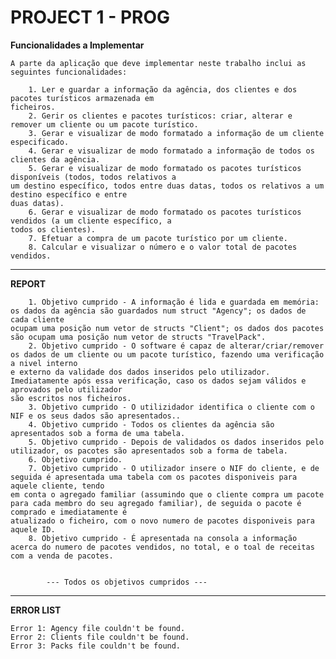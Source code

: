 # PROJECT 1 - PROG
	
**Funcionalidades a Implementar**
	
	A parte da aplicação que deve implementar neste trabalho inclui as seguintes funcionalidades:
		
		1. Ler e guardar a informação da agência, dos clientes e dos pacotes turísticos armazenada em
	ficheiros.
		2. Gerir os clientes e pacotes turísticos: criar, alterar e remover um cliente ou um pacote turístico.
		3. Gerar e visualizar de modo formatado a informação de um cliente especificado.
		4. Gerar e visualizar de modo formatado a informação de todos os clientes da agência.
		5. Gerar e visualizar de modo formatado os pacotes turísticos disponíveis (todos, todos relativos a
	um destino específico, todos entre duas datas, todos os relativos a um destino específico e entre
	duas datas).
		6. Gerar e visualizar de modo formatado os pacotes turísticos vendidos (a um cliente específico, a
	todos os clientes).
		7. Efetuar a compra de um pacote turístico por um cliente.
		8. Calcular e visualizar o número e o valor total de pacotes vendidos.
	
------------------------------------------------------------------------------------------------------------------

**REPORT**

		1. Objetivo cumprido - A informação é lida e guardada em memória: os dados da agência são guardados num struct "Agency"; os dados de cada cliente
	ocupam uma posição num vetor de structs "Client"; os dados dos pacotes são ocupam uma posição num vetor de structs "TravelPack".
		2. Objetivo cumprido - O software é capaz de alterar/criar/remover os dados de um cliente ou um pacote turístico, fazendo uma verificação a nivel interno
	e externo da validade dos dados inseridos pelo utilizador. Imediatamente após essa verificação, caso os dados sejam válidos e aprovados pelo utilizador
	são escritos nos ficheiros.
		3. Objetivo cumprido - O utilizidador identifica o cliente com o NIF e os seus dados são apresentados..
		4. Objetivo cumprido - Todos os clientes da agência são apresentados sob a forma de uma tabela.
		5. Objetivo cumprido - Depois de validados os dados inseridos pelo utilizador, os pacotes são apresentados sob a forma de tabela.
		6. Objetivo cumprido.
		7. Objetivo cumprido - O utilizador insere o NIF do cliente, e de seguida é apresentada uma tabela com os pacotes disponiveis para aquele cliente, tendo
	em conta o agregado familiar (assumindo que o cliente compra um pacote para cada membro do seu agregado familiar), de seguida o pacote é comprado e imediatamente é 
	atualizado o ficheiro, com o novo numero de pacotes disponiveis para aquele ID.
		8. Objetivo cumprido - É apresentada na consola a informação acerca do numero de pacotes vendidos, no total, e o toal de receitas com a venda de pacotes.


			--- Todos os objetivos cumpridos ---
------------------------------------------


**ERROR LIST**
	
	Error 1: Agency file couldn't be found.
	Error 2: Clients file couldn't be found.
	Error 3: Packs file couldn't be found.









